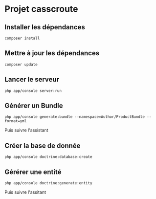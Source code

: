 # Projet casscroute

## Installer les dépendances
```
composer install
```

## Mettre à jour les dépendances
```
composer update
```

## Lancer le serveur
```
php app/console server:run
```

## Générer un Bundle
```
php app/console generate:bundle --namespace=Author/ProductBundle --format=yml
```
Puis suivre l'assistant

## Créer la base de donnée
```
php app/console doctrine:database:create
```

## Gérérer une entité
```
php app/console doctrine:generate:entity
```
Puis suivre l'assitant
